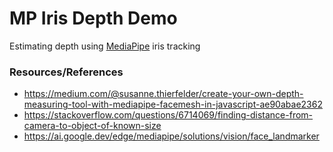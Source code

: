 # MP Iris Depth Demo
Estimating depth using [MediaPipe](https://github.com/google-ai-edge/mediapipe) iris tracking

### Resources/References
- https://medium.com/@susanne.thierfelder/create-your-own-depth-measuring-tool-with-mediapipe-facemesh-in-javascript-ae90abae2362
- https://stackoverflow.com/questions/6714069/finding-distance-from-camera-to-object-of-known-size
- https://ai.google.dev/edge/mediapipe/solutions/vision/face_landmarker
